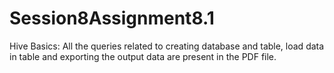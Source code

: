 # Session8Assignment8.1
Hive Basics: All the queries related to creating database and table, load data in table and exporting the output data are present in the PDF file.
